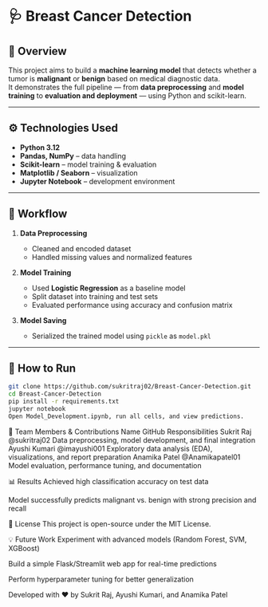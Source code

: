 # 🩺 Breast Cancer Detection

## 📘 Overview
This project aims to build a **machine learning model** that detects whether a tumor is **malignant** or **benign** based on medical diagnostic data.  
It demonstrates the full pipeline — from **data preprocessing** and **model training** to **evaluation and deployment** — using Python and scikit-learn.

---

## ⚙️ Technologies Used
- **Python 3.12**
- **Pandas, NumPy** – data handling  
- **Scikit-learn** – model training & evaluation  
- **Matplotlib / Seaborn** – visualization  
- **Jupyter Notebook** – development environment  

---

## 🧠 Workflow
1. **Data Preprocessing**
   - Cleaned and encoded dataset  
   - Handled missing values and normalized features  

2. **Model Training**
   - Used **Logistic Regression** as a baseline model  
   - Split dataset into training and test sets  
   - Evaluated performance using accuracy and confusion matrix  

3. **Model Saving**
   - Serialized the trained model using `pickle` as `model.pkl`  

---

## 🧩 How to Run
```bash
git clone https://github.com/sukritraj02/Breast-Cancer-Detection.git
cd Breast-Cancer-Detection
pip install -r requirements.txt
jupyter notebook
Open Model_Development.ipynb, run all cells, and view predictions.
```
👥 Team Members & Contributions
Name	GitHub	Responsibilities
Sukrit Raj	@sukritraj02	Data preprocessing, model development, and final integration
Ayushi Kumari	@imayushi001	Exploratory data analysis (EDA), visualizations, and report preparation
Anamika Patel	@Anamikapatel01	Model evaluation, performance tuning, and documentation

📊 Results
Achieved high classification accuracy on test data

Model successfully predicts malignant vs. benign with strong precision and recall

📄 License
This project is open-source under the MIT License.

💡 Future Work
Experiment with advanced models (Random Forest, SVM, XGBoost)

Build a simple Flask/Streamlit web app for real-time predictions

Perform hyperparameter tuning for better generalization

Developed with ❤️ by Sukrit Raj, Ayushi Kumari, and Anamika Patel







